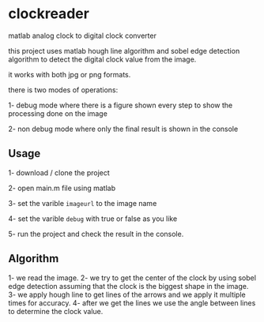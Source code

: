 # clockreader
matlab analog clock to digital clock converter

this project uses matlab hough line algorithm and sobel edge detection algorithm to detect the digital clock value from the image.

it works with both jpg or png formats.

there is two modes of operations:

1- debug mode where there is a figure shown every step to show the processing done on the image

2- non debug mode where only the final result is shown in the console

## Usage

1- download / clone the project

2- open main.m file using matlab

3- set the varible ```imageurl``` to the image name

4- set the varible ```debug``` with true or false as you like

5- run the project and check the result in the console.

## Algorithm

1- we read the image.
2- we try to get the center of the clock by using sobel edge detection assuming that the clock is the biggest shape in the image.
3- we apply hough line to get lines of the arrows and we apply it multiple times for accuracy.
4- after we get the lines we use the angle between lines to determine the clock value.
